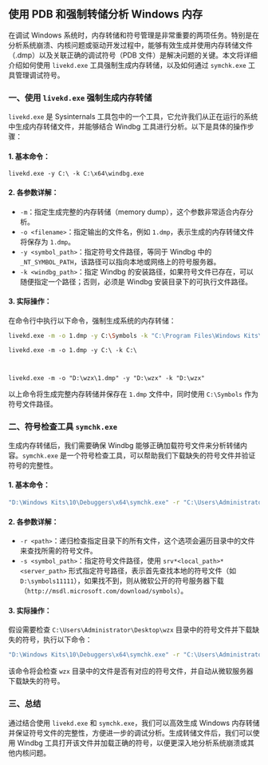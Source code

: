 ## 使用 PDB 和强制转储分析 Windows 内存

在调试 Windows 系统时，内存转储和符号管理是非常重要的两项任务。特别是在分析系统崩溃、内核问题或驱动开发过程中，能够有效生成并使用内存转储文件（.dmp）以及关联正确的调试符号（PDB 文件）是解决问题的关键。本文将详细介绍如何使用 `livekd.exe` 工具强制生成内存转储，以及如何通过 `symchk.exe` 工具管理调试符号。

### 一、使用 `livekd.exe` 强制生成内存转储

`livekd.exe` 是 Sysinternals 工具包中的一个工具，它允许我们从正在运行的系统中生成内存转储文件，并能够结合 Windbg 工具进行分析。以下是具体的操作步骤：

#### 1. 基本命令：

```
livekd.exe -y C:\ -k C:\x64\windbg.exe
```

#### 2. 各参数详解：

- `-m`：指定生成完整的内存转储（memory dump），这个参数非常适合内存分析。
- `-o <filename>`：指定输出的文件名，例如 `1.dmp`，表示生成的内存转储文件将保存为 `1.dmp`。
- `-y <symbol_path>`：指定符号文件路径，等同于 Windbg 中的 `_NT_SYMBOL_PATH`，该路径可以指向本地或网络上的符号服务器。
- `-k <windbg_path>`：指定 Windbg 的安装路径，如果符号文件已存在，可以随便指定一个路径；否则，必须是 Windbg 安装目录下的可执行文件路径。

#### 3. 实际操作：

在命令行中执行以下命令，强制生成系统的内存转储：

```bash
livekd.exe -m -o 1.dmp -y C:\Symbols -k "C:\Program Files\Windows Kits\10\Debuggers\x64"
```

```
livekd.exe -m -o 1.dmp -y C:\ -k C:\



livekd.exe -m -o "D:\wzx\1.dmp" -y "D:\wzx" -k "D:\wzx"
```



以上命令将生成完整内存转储并保存在 `1.dmp` 文件中，同时使用 `C:\Symbols` 作为符号文件路径。

### 二、符号检查工具 `symchk.exe`

生成内存转储后，我们需要确保 Windbg 能够正确加载符号文件来分析转储内容。`symchk.exe` 是一个符号检查工具，可以帮助我们下载缺失的符号文件并验证符号的完整性。

#### 1. 基本命令：

```bash
"D:\Windows Kits\10\Debuggers\x64\symchk.exe" -r "C:\Users\Administrator\Desktop\wzx" -s srv*D:\symbols11111*http://msdl.microsoft.com/download/symbols
```

#### 2. 各参数详解：

- `-r <path>`：递归检查指定目录下的所有文件，这个选项会遍历目录中的文件来查找所需的符号文件。
- `-s <symbol_path>`：指定符号文件路径，使用 `srv*<local_path>*<server_path>` 形式指定符号路径，表示首先查找本地的符号文件（如 `D:\symbols11111`），如果找不到，则从微软公开的符号服务器下载（`http://msdl.microsoft.com/download/symbols`）。

#### 3. 实际操作：

假设需要检查 `C:\Users\Administrator\Desktop\wzx` 目录中的符号文件并下载缺失的符号，执行以下命令：

```bash
"D:\Windows Kits\10\Debuggers\x64\symchk.exe" -r "C:\Users\Administrator\Desktop\wzx" -s srv*D:\symbols11111*http://msdl.microsoft.com/download/symbols
```

该命令将会检查 `wzx` 目录中的文件是否有对应的符号文件，并自动从微软服务器下载缺失的符号。

### 三、总结

通过结合使用 `livekd.exe` 和 `symchk.exe`，我们可以高效生成 Windows 内存转储并保证符号文件的完整性，方便进一步的调试分析。生成转储文件后，我们可以使用 Windbg 工具打开该文件并加载正确的符号，以便更深入地分析系统崩溃或其他内核问题。
